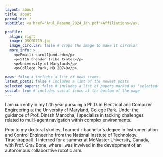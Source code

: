 ```yaml
---
layout: about
title: about
permalink: /
subtitle: <a href='Arul_Resume_2024_Jan.pdf'>Affiliations</a>.

profile:
  align: right
  image: DSC00719.jpg
  image_circular: false # crops the image to make it circular
  more_info: >
    <p>Email: sarul1@umd.edu</p>
    <p>5116 Brendon Iribe Center</p>
    <p>University of Maryland</p>
    <p>College Park, MD 20740</p>

news: false # includes a list of news items
latest_posts: false # includes a list of the newest posts
selected_papers: false # includes a list of papers marked as "selected={true}"
social: true # includes social icons at the bottom of the page
---
```


I am currently in my fifth year pursuing a Ph.D. in Electrical and Computer Engineering at the University of Maryland, College Park. Under the guidance of Prof. Dinesh Manocha, I specialize in tackling challenges related to multi-agent navigation within complex environments.

Prior to my doctoral studies, I earned a bachelor's degree in Instrumentation and Control Engineering from the National Institute of Technology, Tiruchirappalli. I interned for a summer at McMaster University, Canada, with Prof. Gray Bone, where I was involved in the development of an autonomous collaborative robotic arm.
